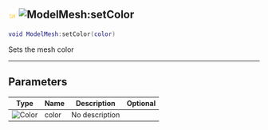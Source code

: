 ## ![shared](../../.gitbook/assets/shared.png) ![ModelMesh](./readme/modelmesh "mention"):setColor

```lua
void ModelMesh:setColor(color)
```

Sets the mesh color

------
## Parameters

| Type   | Name | Description | Optional |
| ------ | ---- | ----------- | -------: |
| ![Color](./readme/color "mention") | color | No description |  |

